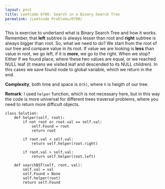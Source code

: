 ```yaml
---
layout: post
title: Leetcode 0700. Search in a Binary Search Tree
permalink: /Leetcode Problems/0700/
---
```


This is exercise to undertand what is Binary Search Tree and how it works. Remember, that **left** subtree is always lesser than root and **right** subtree is always bigger than root.
So, what we need to do? We start from the root of our tree and compare value in its root. If value we are looking is **less** than value in root, we go left, if it is **more**, we go to the right. When we stop? Either if we found place, where these two values are equal, or we reached NULL leaf (it means we visited leaf and descended to its NULL children). In this cases we save found node to global variable, which we return in the end.

**Complexity**, both time and space is `O(h)`, where `h` is heigth of our tree.

**Remark**: I used `helper` function, which is not necessary here, but in this way the code is more universal for different trees traversal problems, where you need to return more difficult objects. 

```
class Solution:
    def helper(self, root):
        if not root or root.val == self.val: 
            self.Found = root
            return root
        
        if root.val < self.val:
            return self.helper(root.right)
        
        if root.val > self.val:
            return self.helper(root.left)
    
    def searchBST(self, root, val):
        self.val = val
        self.Found = None
        self.helper(root)
        return self.Found
```